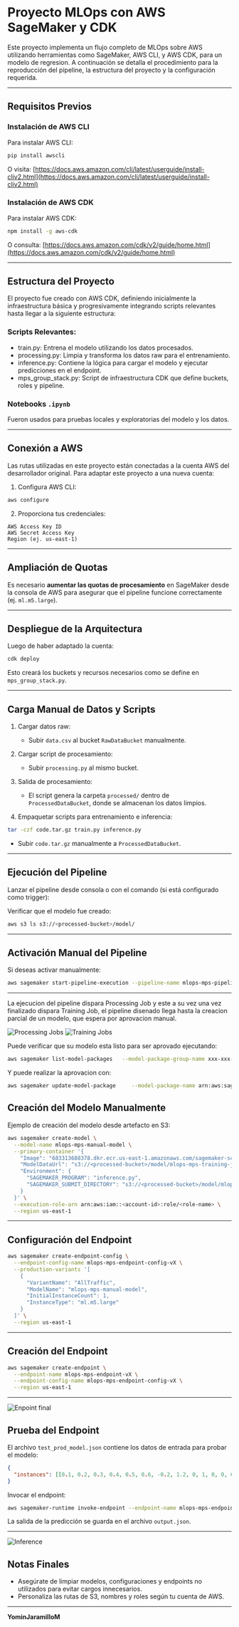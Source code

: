 # Proyecto MLOps con AWS SageMaker y CDK

Este proyecto implementa un flujo completo de MLOps sobre AWS utilizando herramientas como SageMaker, AWS CLI, y AWS CDK, para un modelo de regresion. A continuación se detalla el procedimiento para la reproducción del pipeline, la estructura del proyecto y la configuración requerida.

---

## Requisitos Previos

### Instalación de AWS CLI

Para instalar AWS CLI:

```bash
pip install awscli
```

O visita: [https://docs.aws.amazon.com/cli/latest/userguide/install-cliv2.html](https://docs.aws.amazon.com/cli/latest/userguide/install-cliv2.html)

### Instalación de AWS CDK

Para instalar AWS CDK:

```bash
npm install -g aws-cdk
```

O consulta: [https://docs.aws.amazon.com/cdk/v2/guide/home.html](https://docs.aws.amazon.com/cdk/v2/guide/home.html)

---

## Estructura del Proyecto

El proyecto fue creado con AWS CDK, definiendo inicialmente la infraestructura básica y progresivamente integrando scripts relevantes hasta llegar a la siguiente estructura:

### Scripts Relevantes:

* train.py: Entrena el modelo utilizando los datos procesados.
* processing.py: Limpia y transforma los datos raw para el entrenamiento.
* inference.py: Contiene la lógica para cargar el modelo y ejecutar predicciones en el endpoint.
* mps_group_stack.py: Script de infraestructura CDK que define buckets, roles y pipeline.

### Notebooks `.ipynb`

Fueron usados para pruebas locales y exploratorias del modelo y los datos.

---

## Conexión a AWS

Las rutas utilizadas en este proyecto están conectadas a la cuenta AWS del desarrollador original. Para adaptar este proyecto a una nueva cuenta:

1. Configura AWS CLI:

```bash
aws configure
```

2. Proporciona tus credenciales:

```
AWS Access Key ID
AWS Secret Access Key
Region (ej. us-east-1)
```

---

## Ampliación de Quotas

Es necesario **aumentar las quotas de procesamiento** en SageMaker desde la consola de AWS para asegurar que el pipeline funcione correctamente (ej. `ml.m5.large`).

---

## Despliegue de la Arquitectura

Luego de haber adaptado la cuenta:

```bash
cdk deploy
```

Esto creará los buckets y recursos necesarios como se define en `mps_group_stack.py`.

---

## Carga Manual de Datos y Scripts

1. Cargar datos raw:

   * Subir `data.csv` al bucket `RawDataBucket` manualmente.

2. Cargar script de procesamiento:

   * Subir `processing.py` al mismo bucket.

3. Salida de procesamiento:

   * El script genera la carpeta `processed/` dentro de `ProcessedDataBucket`, donde se almacenan los datos limpios.

4. Empaquetar scripts para entrenamiento e inferencia:

```bash
tar -czf code.tar.gz train.py inference.py
```

* Subir `code.tar.gz` manualmente a `ProcessedDataBucket`.

---

## Ejecución del Pipeline

Lanzar el pipeline desde consola o con el comando (si está configurado como trigger):

Verificar que el modelo fue creado:

```bash
aws s3 ls s3://<processed-bucket>/model/
```

---

## Activación Manual del Pipeline

Si deseas activar manualmente:

```bash
aws sagemaker start-pipeline-execution --pipeline-name mlops-mps-pipeline
```

---

La ejecucion del pipeline dispara Processing Job y este a su vez una vez finalizado dispara Training Job, el pipeline disenado llega hasta la creacion parcial de un modelo, que espera por aprovacion manual.

![Processing Jobs](./images/processingJob.PNG)
![Training Jobs](images/tranningJob.PNG)

Puede verificar que su modelo esta listo para ser aprovado ejecutando:

```bash
aws sagemaker list-model-packages   --model-package-group-name xxx-xxx-xxx   --region us-east-1   --query "ModelPackageSummaryList[*].[ModelPackageArn, ModelPackageStatus, ModelApprovalStatus, CreationTime]"   --output table
```
Y puede realizar la aprovacion con:

```bash
aws sagemaker update-model-package     --model-package-name arn:aws:sagemaker:us-east-1:061051239029:model-package/xxx-xxx-xxx/x     --model-approval-status Approved     --region us-east-1
```

## Creación del Modelo Manualmente

Ejemplo de creación del modelo desde artefacto en S3:

```bash
aws sagemaker create-model \
  --model-name mlops-mps-manual-model \
  --primary-container '{
    "Image": "683313688378.dkr.ecr.us-east-1.amazonaws.com/sagemaker-scikit-learn:1.2-1",
    "ModelDataUrl": "s3://<processed-bucket>/model/mlops-mps-training-job-xyz/output/model.tar.gz",
    "Environment": {
      "SAGEMAKER_PROGRAM": "inference.py",
      "SAGEMAKER_SUBMIT_DIRECTORY": "s3://<processed-bucket>/model/mlops-mps-training-job-xyz/output/model.tar.gz"
    }
  }' \
  --execution-role-arn arn:aws:iam::<account-id>:role/<role-name> \
  --region us-east-1
```

---

## Configuración del Endpoint

```bash
aws sagemaker create-endpoint-config \
  --endpoint-config-name mlops-mps-endpoint-config-vX \
  --production-variants '[
    {
      "VariantName": "AllTraffic",
      "ModelName": "mlops-mps-manual-model",
      "InitialInstanceCount": 1,
      "InstanceType": "ml.m5.large"
    }
  ]' \
  --region us-east-1
```

---

## Creación del Endpoint

```bash
aws sagemaker create-endpoint \
  --endpoint-name mlops-mps-endpoint-vX \
  --endpoint-config-name mlops-mps-endpoint-config-vX \
  --region us-east-1
```

---
![Enpoint final](images/endpoint.PNG)

## Prueba del Endpoint

El archivo `test_prod_model.json` contiene los datos de entrada para probar el modelo:

```json
{
  "instances": [[0.1, 0.2, 0.3, 0.4, 0.5, 0.6, -0.2, 1.2, 0, 1, 0, 0, 0, 0]]
}
```

Invocar el endpoint:

```bash
aws sagemaker-runtime invoke-endpoint --endpoint-name mlops-mps-endpoint-vX --body fileb://test_prod_model.json --content-type application/json --accept application/json output.json
```

La salida de la predicción se guarda en el archivo `output.json`.

---
![Inference](images/inference.png)

## Notas Finales

* Asegúrate de limpiar modelos, configuraciones y endpoints no utilizados para evitar cargos innecesarios.
* Personaliza las rutas de S3, nombres y roles según tu cuenta de AWS.

---


**YominJaramilloM**

